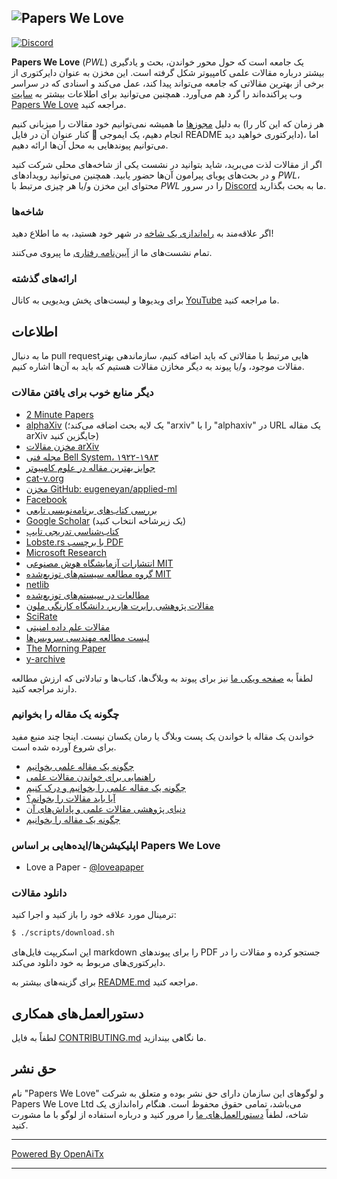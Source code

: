 ## ![Papers We Love](http://paperswelove.org/images/logo-top.svg)

 [![Discord](https://img.shields.io/static/v1?label=Discord&message=join%20us!&color=mediumslateblue)](https://discord.gg/Tu2VynkRWV)

**Papers We Love** (*PWL*) یک جامعه است که حول محور خواندن، بحث و یادگیری بیشتر درباره مقالات علمی کامپیوتر شکل گرفته است. این مخزن به عنوان دایرکتوری از برخی از بهترین مقالاتی که جامعه می‌تواند پیدا کند، عمل می‌کند و اسنادی که در سراسر وب پراکنده‌اند را گرد هم می‌آورد. همچنین می‌توانید برای اطلاعات بیشتر به [سایت Papers We Love](http://paperswelove.org/) مراجعه کنید.

به دلیل [مجوزها](https://github.com/papers-we-love/papers-we-love/blob/master/.github/CONTRIBUTING.md#respect-content-licenses) ما همیشه نمی‌توانیم خود مقالات را میزبانی کنیم (هر زمان که این کار را انجام دهیم، یک ایموجی :scroll: کنار عنوان آن در فایل README دایرکتوری خواهید دید)، اما می‌توانیم پیوندهایی به محل آن‌ها ارائه دهیم.

اگر از مقالات لذت می‌برید، شاید بتوانید در نشست یکی از شاخه‌های محلی شرکت کنید و در بحث‌های پویای پیرامون آن‌ها حضور یابید. همچنین می‌توانید رویدادهای *PWL*، محتوای این مخزن و/یا هر چیزی مرتبط با *PWL* را در سرور [Discord](https://discord.gg/Tu2VynkRWV) ما به بحث بگذارید.

### شاخه‌ها

اگر علاقه‌مند به [راه‌اندازی یک شاخه](https://github.com/papers-we-love/organizers) در شهر خود هستید، به ما اطلاع دهید!

تمام نشست‌های ما از [آیین‌نامه رفتاری](CODE_OF_CONDUCT.md) ما پیروی می‌کنند.

### ارائه‌های گذشته

برای ویدیوها و لیست‌های پخش ویدیویی به کانال [YouTube](https://www.youtube.com/user/PapersWeLove) ما مراجعه کنید.

## اطلاعات

ما به دنبال pull requestهایی مرتبط با مقالاتی که باید اضافه کنیم، سازماندهی بهتر مقالات موجود، و/یا پیوند به دیگر مخازن مقالات هستیم که باید به آن‌ها اشاره کنیم.

### دیگر منابع خوب برای یافتن مقالات

* [2 Minute Papers](https://www.youtube.com/user/keeroyz)
* [alphaXiv](https://www.alphaxiv.org/) (یک لایه بحث اضافه می‌کند؛ "arxiv" را با "alphaxiv" در URL یک مقاله arXiv جایگزین کنید)
* [مخزن مقالات arXiv](http://arxiv.org/)
* [مجله فنی Bell System، ۱۹۲۲-۱۹۸۳](https://www.bell-labs.com/our-research/technical-journal/)
* [جوایز بهترین مقاله در علوم کامپیوتر](http://jeffhuang.com/best_paper_awards.html)
* [cat-v.org](http://doc.cat-v.org/)
* [مخزن GitHub: eugeneyan/applied-ml](https://github.com/eugeneyan/applied-ml)
* [Facebook](https://research.facebook.com/publications/)
* [بررسی کتاب‌های برنامه‌نویسی تابعی](http://alexott.net/en/fp/books/)
* [Google Scholar](http://scholar.google.com/citations?view_op=top_venues&hl=en&vq=eng) (یک زیرشاخه انتخاب کنید)
* [کتاب‌شناسی تدریجی تایپ](http://samth.github.io/gradual-typing-bib/)
* [Lobste.rs با برچسب PDF](https://lobste.rs/t/pdf)
* [Microsoft Research](https://www.microsoft.com/en-us/research/publications/)
* [انتشارات آزمایشگاه هوش مصنوعی MIT](http://dspace.mit.edu/handle/1721.1/39813)
* [گروه مطالعه سیستم‌های توزیع‌شده MIT](http://dsrg.pdos.csail.mit.edu/)
* [netlib](http://www.netlib.org/)
* [مطالعات در سیستم‌های توزیع‌شده](http://christophermeiklejohn.com/distributed/systems/2013/07/12/readings-in-distributed-systems.html)
* [مقالات پژوهشی رابرت هارپر، دانشگاه کارنگی ملون](https://www.cs.cmu.edu/~rwh/papers/index.html)
* [SciRate](https://scirate.com/)
* [مقالات علم داده امنیتی](http://www.covert.io/the-definitive-security-datascience-and-machinelearning-guide/)
* [لیست مطالعه مهندسی سرویس‌ها](https://github.com/mmcgrana/services-engineering)
* [The Morning Paper](http://blog.acolyer.org/)
* [y-archive](http://yarchive.net/comp/index.html)

لطفاً به [صفحه ویکی ما](https://github.com/papers-we-love/papers-we-love/wiki/Other-Good-Sources-of-Reading-Material) نیز برای پیوند به وبلاگ‌ها، کتاب‌ها و تبادلاتی که ارزش مطالعه دارند مراجعه کنید.

### چگونه یک مقاله را بخوانیم

خواندن یک مقاله با خواندن یک پست وبلاگ یا رمان یکسان نیست. اینجا چند منبع مفید برای شروع آورده شده است.

* [چگونه یک مقاله علمی بخوانیم](http://organizationsandmarkets.com/2010/08/31/how-to-read-an-academic-article/)
* [راهنمایی برای خواندن مقالات علمی](https://userpages.umbc.edu/~akmassey/posts/2012-02-15-advice-on-reading-academic-papers.html)
* [چگونه یک مقاله علمی را بخوانیم و درک کنیم](http://violentmetaphors.com/2013/08/25/how-to-read-and-understand-a-scientific-paper-2/)
* [آیا باید مقالات را بخوانم؟](http://michaelrbernste.in/2014/10/21/should-i-read-papers.html)
* [دنیای پژوهشی مقالات علمی و پاداش‌های آن](https://www.youtube.com/watch?v=8eRx5Wo3xYA)
* [چگونه یک مقاله را بخوانیم](http://ccr.sigcomm.org/online/files/p83-keshavA.pdf)

### اپلیکیشن‌ها/ایده‌هایی بر اساس Papers We Love

* Love a Paper - [@loveapaper](https://twitter.com/loveapaper)

### دانلود مقالات

ترمینال مورد علاقه خود را باز کنید و اجرا کنید:

```bash
$ ./scripts/download.sh
```

این اسکریپت فایل‌های markdown را برای پیوندهای PDF جستجو کرده و مقالات را در دایرکتوری‌های مربوط به خود دانلود می‌کند.

برای گزینه‌های بیشتر به [README.md](./scripts/README.md) مراجعه کنید.

## دستورالعمل‌های همکاری

لطفاً به فایل [CONTRIBUTING.md](https://github.com/papers-we-love/papers-we-love/blob/master/.github/CONTRIBUTING.md) ما نگاهی بیندازید.

## حق نشر

نام "Papers We Love" و لوگوهای این سازمان دارای حق نشر بوده و متعلق به شرکت Papers We Love Ltd می‌باشد، تمامی حقوق محفوظ است. هنگام راه‌اندازی یک شاخه، لطفاً [دستورالعمل‌های ما](https://github.com/papers-we-love/papers-we-love/wiki/Creating-a-PWL-chapter) را مرور کنید و درباره استفاده از لوگو با ما مشورت کنید.

---

[Powered By OpenAiTx](https://github.com/OpenAiTx/OpenAiTx)

---